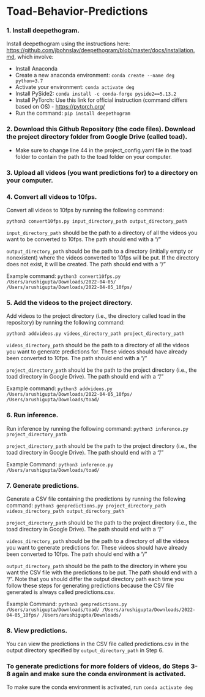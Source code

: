 # Toad-Behavior-Predictions

### 1. Install deepethogram.

Install deepethogram using the instructions here: https://github.com/jbohnslav/deepethogram/blob/master/docs/installation.md, which involve: 

- Install Anaconda
- Create a new anaconda environment: `conda create --name deg python=3.7`
- Activate your environment: `conda activate deg`
- Install PySide2: `conda install -c conda-forge pyside2==5.13.2`
- Install PyTorch: Use this link for official instruction (command differs based on OS) - https://pytorch.org/
- Run the command: `pip install deepethogram`

### 2. Download this Github Repository (the code files). Download the project directory folder from Google Drive (called toad). 
- Make sure to change line 44 in the project_config.yaml file in the toad folder to contain the path to the toad folder on your computer. 

### 3. Upload all videos (you want predictions for) to a directory on your computer.

### 4. Convert all videos to 10fps.
Convert all videos to 10fps by running the following command:
```
python3 convert10fps.py input_directory_path output_directory_path
```
`input_directory_path` should be the path to a directory of all the videos you want to be converted to 10fps. The path should end with a “/”

`output_directory_path` should be the path to a directory (initially empty or nonexistent) where the videos converted to 10fps will be put. If the directory does not exist, it will be created. The path should end with a “/”

Example command: `python3 convert10fps.py /Users/arushigupta/Downloads/2022-04-05/ /Users/arushigupta/Downloads/2022-04-05_10fps/`

### 5. Add the videos to the project directory.

Add videos to the project directory (i.e., the directory called toad in the repository) by running the following command:

```python3 addvideos.py videos_directory_path project_directory_path```

`videos_directory_path` should be the path to a directory of all the videos you want to generate predictions for. These videos should have already been converted to 10fps. The path should end with a “/”

`project_directory_path` should be the path to the project directory (i.e., the toad directory in Google Drive). The path should end with a “/”

Example command: `python3 addvideos.py /Users/arushigupta/Downloads/2022-04-05_10fps/ /Users/arushigupta/Downloads/toad/`

### 6. Run inference.
Run inference by running the following command: 
```python3 inference.py project_directory_path```

`project_directory_path` should be the path to the project directory (i.e., the toad directory in Google Drive). The path should end with a “/”

Example Command: `python3 inference.py /Users/arushigupta/Downloads/toad/`

### 7. Generate predictions.
Generate a CSV file containing the predictions by running the following command: 
```python3 genpredictions.py project_directory_path videos_directory_path output_directory_path```

`project_directory_path` should be the path to the project directory (i.e., the toad directory in Google Drive). The path should end with a “/”

`videos_directory_path` should be the path to a directory of all the videos you want to generate predictions for. These videos should have already been converted to 10fps. The path should end with a “/”

`output_directory_path` should be the path to the directory in where you want the CSV file with the predictions to be put. The path should end with a “/”. Note that you should differ the output directory path each time you follow these steps for generating predictions because the CSV file generated is always called predictions.csv.

Example Command: `python3 genpredictions.py /Users/arushigupta/Downloads/toad/ /Users/arushigupta/Downloads/2022-04-05_10fps/ /Users/arushigupta/Downloads/`

### 8. View predictions.
You can view the predictions in the CSV file called predictions.csv in the output directory specified by `output_directory_path` in Step 6.

### To generate predictions for more folders of videos, do Steps 3-8 again and make sure the conda environment is activated.
To make sure the conda environment is activated, run `conda activate deg`
